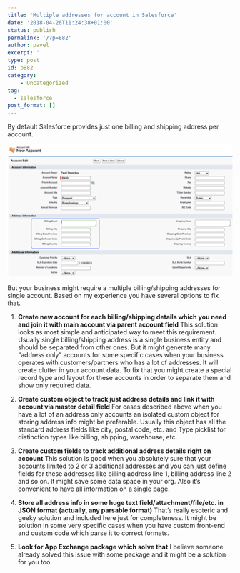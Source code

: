 ```yaml
---
title: 'Multiple addresses for account in Salesforce'
date: '2018-04-26T11:24:38+01:00'
status: publish
permalink: '/?p=882'
author: pavel
excerpt: ''
type: post
id: p882
category:
    - Uncategorized
tag:
  - salesforce
post_format: []
---
```

By default Salesforce provides just one billing and shipping address per account.

![](/images/p882/img1.png)

But your business might require a multiple billing/shipping addresses for single account. Based on my experience you have several options to fix that.

1. **Create new account for each billing/shipping details which you need and join it with main account via parent account field**
  This solution looks as most simple and anticipated way to meet this requirement. Usually single billing/shipping address is a single business entity and should be separated from other ones. But it might generate many “address only” accounts for some specific cases when your business operates with customers/partners who has a lot of addresses. It will create clutter in your account data. To fix that you might create a special record type and layout for these accounts in order to separate them and show only required data.

2. **Create custom object to track just address details and link it with account via master detail field**
  For cases described above when you have a lot of an address only accounts an isolated custom object for storing address info might be preferable. Usually this object has <ps2>all the standard address fields</ps2> like city, postal code, etc. and <ps2>Type</ps2> picklist for distinction types like billing, shipping, warehouse, etc.

3. **Create custom fields to track additional address details right on account**
  This solution is good when you absolutely sure that your accounts limited to 2 or 3 additional addresses and you can just define fields for these addresses like billing address line 1, billing address line 2 and so on. It might save some data space in your org. Also it’s convenient to have all information on a single page.

4. **Store all address info in some huge text field/attachment/file/etc. in JSON format (actually, any parsable format)**
  That’s really esoteric and geeky solution and included here just for completeness. It might be solution in some very specific cases when you have custom front-end and custom code which parse it to correct formats.

5. **Look for App Exchange package which solve that**
  I believe someone already solved this issue with some package and it might be a solution for you too.